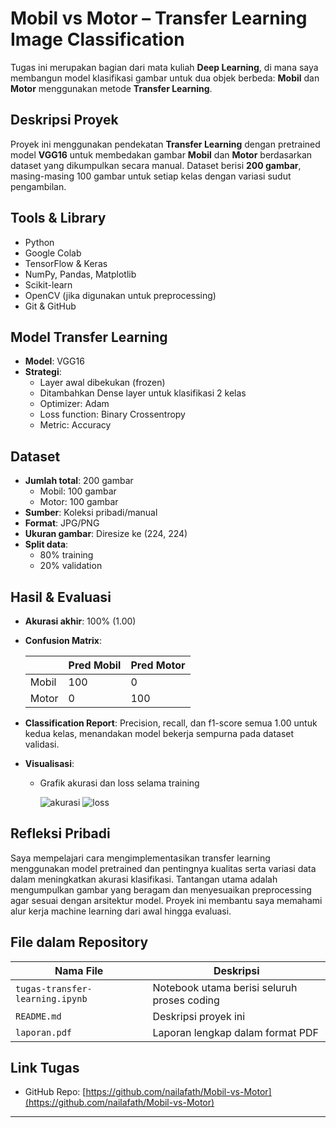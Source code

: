 # Mobil vs Motor – Transfer Learning Image Classification

Tugas ini merupakan bagian dari mata kuliah **Deep Learning**, di mana saya membangun model klasifikasi gambar untuk dua objek berbeda: **Mobil** dan **Motor** menggunakan metode **Transfer Learning**.

## Deskripsi Proyek

Proyek ini menggunakan pendekatan **Transfer Learning** dengan pretrained model **VGG16** untuk membedakan gambar **Mobil** dan **Motor** berdasarkan dataset yang dikumpulkan secara manual. Dataset berisi **200 gambar**, masing-masing 100 gambar untuk setiap kelas dengan variasi sudut pengambilan.

## Tools & Library

- Python
- Google Colab
- TensorFlow & Keras
- NumPy, Pandas, Matplotlib
- Scikit-learn
- OpenCV (jika digunakan untuk preprocessing)
- Git & GitHub

## Model Transfer Learning

- **Model**: VGG16
- **Strategi**:
  - Layer awal dibekukan (frozen)
  - Ditambahkan Dense layer untuk klasifikasi 2 kelas
  - Optimizer: Adam
  - Loss function: Binary Crossentropy
  - Metric: Accuracy

## Dataset

- **Jumlah total**: 200 gambar
  - Mobil: 100 gambar
  - Motor: 100 gambar
- **Sumber**: Koleksi pribadi/manual
- **Format**: JPG/PNG
- **Ukuran gambar**: Diresize ke (224, 224)
- **Split data**:
  - 80% training
  - 20% validation

## Hasil & Evaluasi

- **Akurasi akhir**: 100% (1.00)
- **Confusion Matrix**:

  |        | Pred Mobil | Pred Motor |
  |--------|------------|------------|
  | Mobil  | 100        | 0          |
  | Motor  | 0          | 100        |

- **Classification Report**: Precision, recall, dan f1-score semua 1.00 untuk kedua kelas, menandakan model bekerja sempurna pada dataset validasi.
- **Visualisasi**:
  - Grafik akurasi dan loss selama training
    
    ![akurasi](https://github.com/user-attachments/assets/382f6e7a-03eb-441c-a0d5-719ec91b6115)
    ![loss](https://github.com/user-attachments/assets/82921f3a-0604-43a5-aa54-d15954f0760f)

## Refleksi Pribadi

Saya mempelajari cara mengimplementasikan transfer learning menggunakan model pretrained dan pentingnya kualitas serta variasi data dalam meningkatkan akurasi klasifikasi. Tantangan utama adalah mengumpulkan gambar yang beragam dan menyesuaikan preprocessing agar sesuai dengan arsitektur model. Proyek ini membantu saya memahami alur kerja machine learning dari awal hingga evaluasi.

## File dalam Repository

| Nama File        | Deskripsi                                    |
|------------------|----------------------------------------------|
| `tugas-transfer-learning.ipynb` | Notebook utama berisi seluruh proses coding |
| `README.md`       | Deskripsi proyek ini                        |
| `laporan.pdf`     | Laporan lengkap dalam format PDF            |

## Link Tugas

- GitHub Repo: [https://github.com/nailafath/Mobil-vs-Motor](https://github.com/nailafath/Mobil-vs-Motor)

---
